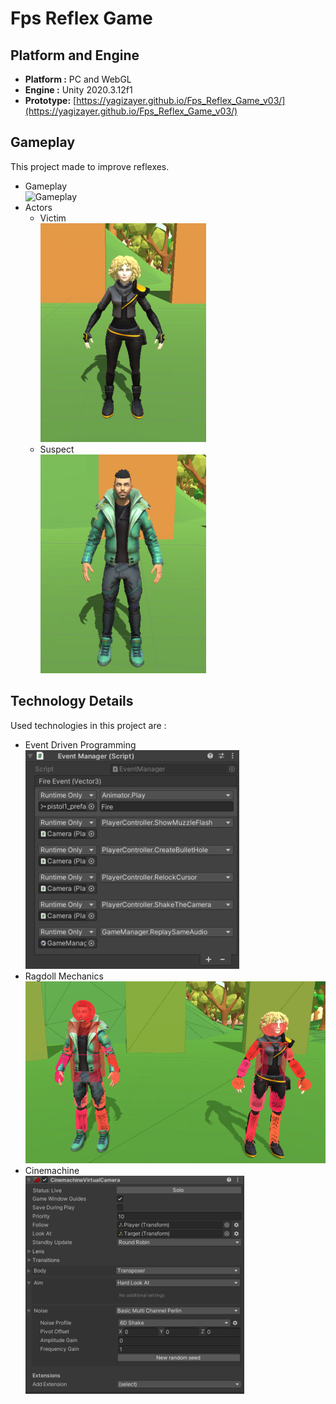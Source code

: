 # Fps Reflex Game 
## Platform and Engine

 - **Platform :** PC and WebGL
 - **Engine :** Unity 2020.3.12f1 
 - **Prototype:** [https://yagizayer.github.io/Fps_Reflex_Game_v03/](https://yagizayer.github.io/Fps_Reflex_Game_v03/)
 
## Gameplay 
This project made to improve reflexes.

 - Gameplay<br>
![Gameplay](ReadmeResources/GamePlay.gif)
 - Actors
	 - Victim<br>
![Victim](ReadmeResources/ScreenShot1.png)
	 - Suspect<br>
![Suspect](ReadmeResources/ScreenShot2.png)
	 
## Technology Details
Used technologies in this project are :
 - Event Driven Programming<br>
![Tech1](ReadmeResources/Tech1.png)
 - Ragdoll Mechanics<br>
![Tect2](ReadmeResources/Tech2.png)
 - Cinemachine<br>
![Tech3](ReadmeResources/Tech3.png)
